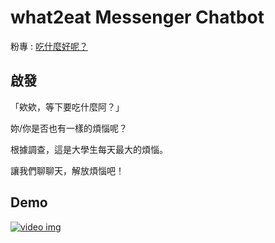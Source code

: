 # what2eat Messenger Chatbot
粉專 : [吃什麼好呢？](https://www.facebook.com/wat2eat/)

## 啟發
「欸欸，等下要吃什麼阿？」

妳/你是否也有一樣的煩惱呢？

根據調查，這是大學生每天最大的煩惱。

讓我們聊聊天，解放煩惱吧！

## Demo
[![video img](https://i.ytimg.com/vi/-u4aWH4qk8w/maxresdefault.jpg)](https://www.youtube.com/embed/-u4aWH4qk8w)

